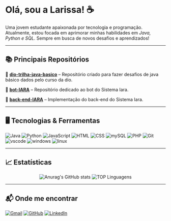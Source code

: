 # Olá, sou a Larissa! ☕  
Uma jovem estudante apaixonada por tecnologia e programação. Atualmente, estou focada em aprimorar minhas habilidades em *Java, Python e SQL*. Sempre em busca de novos desafios e aprendizados!  

---

## 📚 Principais Repositórios  

📌 **[dio-trilha-java-basico](https://github.com/lari2806/dio-trilha-java-basico)** – Repositório criado para fazer desafios de java básico dados pelo curso da dio.  

📌 **[bot-IARA](https://github.com/lari2806/bot-IARA)** – Repositório dedicado ao bot do Sistema Iara.  

📌 **[back-end-IARA](https://github.com/lari2806/back-end-IARA)** – Implementação do back-end do Sistema Iara.  

---

## 🖥 Tecnologias & Ferramentas  

![Java](https://skillicons.dev/icons?i=java)
![Python](https://skillicons.dev/icons?i=py) 
![JavaScript](https://skillicons.dev/icons?i=js)
![HTML](https://skillicons.dev/icons?i=html)
![CSS](https://skillicons.dev/icons?i=css)
![mySQL](https://skillicons.dev/icons?i=mysql)
![PHP](https://skillicons.dev/icons?i=php)
![Git](https://skillicons.dev/icons?i=git)
![vscode](https://skillicons.dev/icons?i=vscode)
![windows](https://skillicons.dev/icons?i=windows)
![linux](https://skillicons.dev/icons?i=linux)




---

## 📈 Estatísticas  

<div align="center"> 

![Anurag's GitHub stats](https://github-readme-stats.vercel.app/api?username=lari2806&show_icons=true&theme=midnight-purple)
![TOP Linguagens](https://github-readme-stats.vercel.app/api/top-langs/?username=lari2806&layout=compact&theme=midnight-purple)
</div>  

---

## 📬 Onde me encontrar  

[![Gmail](https://img.shields.io/badge/Gmail-333333?style=for-the-badge&logo=gmail&logoColor=red)](mailto:larissa.rfs28@gmail.com)  [![GitHub](https://img.shields.io/badge/GitHub-100000?style=for-the-badge&logo=github&logoColor=white)](https://github.com/lari2806) [![LinkedIn](https://img.shields.io/badge/LinkedIn-0A66C2?style=for-the-badge&logo=linkedin&logoColor=white)](https://www.linkedin.com/in/larissa-rego-freitas-de-sousa-5a8314324/)


